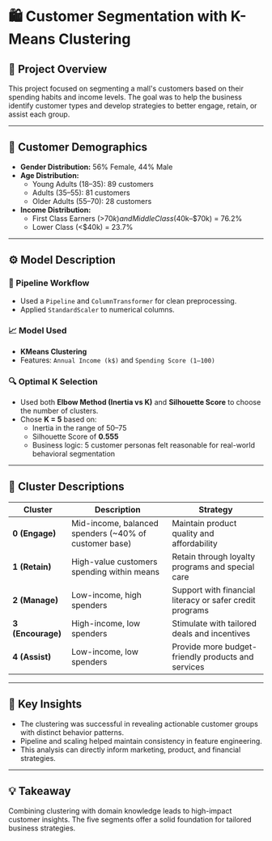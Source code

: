 # 🛍️ Customer Segmentation with K-Means Clustering

## 🧠 Project Overview
This project focused on segmenting a mall's customers based on their spending habits and income levels. The goal was to help the business identify customer types and develop strategies to better engage, retain, or assist each group.

---

## 👥 Customer Demographics

- **Gender Distribution:** 56% Female, 44% Male
- **Age Distribution:**  
  - Young Adults (18–35): 89 customers  
  - Adults (35–55): 81 customers  
  - Older Adults (55–70): 28 customers  
- **Income Distribution:**  
  - First Class Earners (>$70k) and Middle Class ($40k–$70k) = 76.2%  
  - Lower Class (<$40k) = 23.7%

---

## ⚙️ Model Description

### 🔄 Pipeline Workflow
- Used a `Pipeline` and `ColumnTransformer` for clean preprocessing.
- Applied `StandardScaler` to numerical columns.

### 📈 Model Used
- **KMeans Clustering**
- Features: `Annual Income (k$)` and `Spending Score (1–100)`

### 🔍 Optimal K Selection
- Used both **Elbow Method (Inertia vs K)** and **Silhouette Score** to choose the number of clusters.
- Chose **K = 5** based on:
  - Inertia in the range of 50–75
  - Silhouette Score of **0.555**
  - Business logic: 5 customer personas felt reasonable for real-world behavioral segmentation

---

## 🔎 Cluster Descriptions

| Cluster | Description | Strategy |
|--------|-------------|----------|
| **0 (Engage)** | Mid-income, balanced spenders (~40% of customer base) | Maintain product quality and affordability |
| **1 (Retain)** | High-value customers spending within means | Retain through loyalty programs and special care |
| **2 (Manage)** | Low-income, high spenders | Support with financial literacy or safer credit programs |
| **3 (Encourage)** | High-income, low spenders | Stimulate with tailored deals and incentives |
| **4 (Assist)** | Low-income, low spenders | Provide more budget-friendly products and services |

---

## 📌 Key Insights

- The clustering was successful in revealing actionable customer groups with distinct behavior patterns.
- Pipeline and scaling helped maintain consistency in feature engineering.
- This analysis can directly inform marketing, product, and financial strategies.

---

## 💡 Takeaway
Combining clustering with domain knowledge leads to high-impact customer insights. The five segments offer a solid foundation for tailored business strategies.

